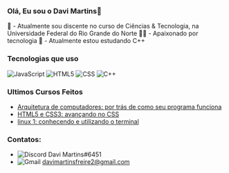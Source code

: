 ### Olá, Eu sou o Davi Martins👋

🏫 - Atualmente sou discente no curso de Ciências & Tecnologia, na Universidade Federal do Rio Grande do Norte
👨‍💻 - Apaixonado por tecnologia
📖 - Atualmente estou estudando C++


### Tecnologias que uso 

![JavaScript](https://img.shields.io/badge/JavaScript-F7DF1E?style=for-the-badge&logo=javascript&logoColor=black)
![HTML5](https://img.shields.io/badge/HTML5-E34F26?style=for-the-badge&logo=html5&logoColor=white)
![CSS](https://img.shields.io/badge/CSS-239120?&style=for-the-badge&logo=css3&logoColor=white)
![C++](https://img.shields.io/badge/C%2B%2B-00599C?style=for-the-badge&logo=c%2B%2B&logoColor=white)

### Ultimos Cursos Feitos

- [Arquitetura de computadores: por trás de como seu programa funciona]()
- [HTML5 e CSS3: avançando no CSS ]()
- [linux 1: conhecendo e utilizando o terminal]()

### Contatos:

- ![Discord](https://img.shields.io/badge/Discord-7289DA?style=for-the-badge&logo=discord&logoColor=white) Davi Martins#6451
- ![Gmail](https://img.shields.io/badge/Gmail-D14836?style=for-the-badge&logo=gmail&logoColor=white) davimartinsfreire2@gmail.com

